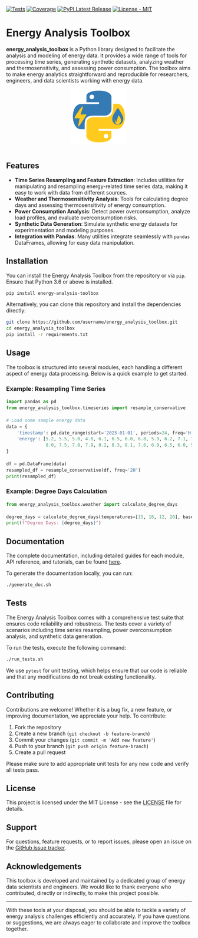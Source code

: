 [![Tests](https://github.com/Eco-CO2/energy_analysis_toolbox/actions/workflows/test.yml/badge.svg)](https://github.com/Eco-CO2/energy_analysis_toolbox/actions/workflows/test.yml)
[![Coverage](https://codecov.io/github/pandas-dev/pandas/coverage.svg?branch=main)](https://codecov.io/gh/pandas-dev/pandas)
[![PyPI Latest Release](https://img.shields.io/pypi/v/energy_analysis_toolbox.svg)](https://pypi.org/project/energy-analysis-toolbox/)
[![License - MIT](https://img.shields.io/badge/license-MIT-blue)](https://github.com/Eco-CO2/energy_analysis_toolbox/blob/main/LICENSE)

# Energy Analysis Toolbox

**energy_analysis_toolbox** is a Python library designed to facilitate the analysis and modeling of energy data. It provides a wide range of tools for processing time series, generating synthetic datasets, analyzing weather and thermosensitivity, and assessing power consumption. The toolbox aims to make energy analytics straightforward and reproducible for researchers, engineers, and data scientists working with energy data.

<div align="center">
  <a href="https://github.com/Eco-CO2/energy_analysis_toolbox">
    <img height="150px"
         src="doc/_static/logo.png"
         align="center">
  </a>
</div>
<br>

## Features

- **Time Series Resampling and Feature Extraction**: Includes utilities for manipulating and resampling energy-related time series data, making it easy to work with data from different sources.
- **Weather and Thermosensitivity Analysis**: Tools for calculating degree days and assessing thermosensitivity of energy consumption.
- **Power Consumption Analysis**: Detect power overconsumption, analyze load profiles, and evaluate overconsumption risks.
- **Synthetic Data Generation**: Simulate synthetic energy datasets for experimentation and modeling purposes.
- **Integration with Pandas**: Many utilities integrate seamlessly with `pandas` DataFrames, allowing for easy data manipulation.

## Installation

You can install the Energy Analysis Toolbox from the repository or via `pip`. Ensure that Python 3.6 or above is installed.

```sh
pip install energy-analysis-toolbox
```

Alternatively, you can clone this repository and install the dependencies directly:

```sh
git clone https://github.com/username/energy_analysis_toolbox.git
cd energy_analysis_toolbox
pip install -r requirements.txt
```

## Usage

The toolbox is structured into several modules, each handling a different aspect of energy data processing. Below is a quick example to get started.

### Example: Resampling Time Series

```python
import pandas as pd
from energy_analysis_toolbox.timeseries import resample_conservative

# Load some sample energy data
data = {
    'timestamp': pd.date_range(start='2023-01-01', periods=24, freq='H'),
    'energy': [5.2, 5.5, 5.0, 4.8, 6.1, 6.5, 6.0, 6.8, 5.9, 6.2, 7.1, 7.3,
               8.0, 7.5, 7.8, 7.9, 8.2, 8.3, 8.1, 7.6, 6.9, 6.5, 6.0, 5.8]
}

df = pd.DataFrame(data)
resampled_df = resample_conservative(df, freq='2H')
print(resampled_df)
```

### Example: Degree Days Calculation

```python
from energy_analysis_toolbox.weather import calculate_degree_days

degree_days = calculate_degree_days(temperatures=[15, 18, 12, 20], base_temperature=18)
print(f"Degree Days: {degree_days}")
```

## Documentation

The complete documentation, including detailed guides for each module, API reference, and tutorials, can be found [here](https://energy_analysis_toolbox.readthedocs.io).

To generate the documentation locally, you can run:

```sh
./generate_doc.sh
```

## Tests

The Energy Analysis Toolbox comes with a comprehensive test suite that ensures code reliability and robustness. The tests cover a variety of scenarios including time series resampling, power overconsumption analysis, and synthetic data generation.

To run the tests, execute the following command:

```sh
./run_tests.sh
```

We use `pytest` for unit testing, which helps ensure that our code is reliable and that any modifications do not break existing functionality.

## Contributing

Contributions are welcome! Whether it is a bug fix, a new feature, or improving documentation, we appreciate your help. To contribute:

1. Fork the repository
2. Create a new branch (`git checkout -b feature-branch`)
3. Commit your changes (`git commit -m 'Add new feature'`)
4. Push to your branch (`git push origin feature-branch`)
5. Create a pull request

Please make sure to add appropriate unit tests for any new code and verify all tests pass.

## License

This project is licensed under the MIT License - see the [LICENSE](LICENSE) file for details.

## Support

For questions, feature requests, or to report issues, please open an issue on the [GitHub issue tracker](https://github.com/username/energy_analysis_toolbox/issues).

## Acknowledgements

This toolbox is developed and maintained by a dedicated group of energy data scientists and engineers. We would like to thank everyone who contributed, directly or indirectly, to make this project possible.

---

With these tools at your disposal, you should be able to tackle a variety of energy analysis challenges efficiently and accurately. If you have questions or suggestions, we are always eager to collaborate and improve the toolbox together.

